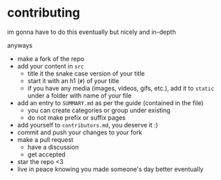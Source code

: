 # contributing

im gonna have to do this eventually but nicely and in-depth

anyways
- make a fork of the repo
- add your content in `src`
  - title it the snake case version of your title
  - start it with an h1 (`#`) of your title
  - if you have any media (images, videos, gifs, etc.), add it to `static` under a folder with name of your file
- add an entry to `SUMMARY.md` as per the guide (contained in the file)
  - you can create categories or group under existing
  - do not make prefix or suffix pages
- add yourself to `contributors.md`, you deserve it :)
- commit and push your changes to your fork
- make a pull request
  - have a discussion
  - get accepted
- star the repo <3
- live in peace knowing you made someone's day better eventually